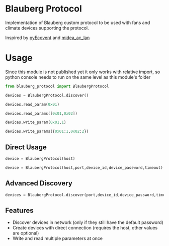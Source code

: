 # Blauberg Protocol

Implementation of Blauberg custom protocol to be used with fans and climate devices supporting the protocol.

Inspired by [pyEcovent](https://github.com/aglehmann/pyEcovent) and [midea_ac_lan](https://github.com/georgezhao2010/midea_ac_lan)

# Usage
Since this module is not published yet it only works with relative import, so python console needs to run on the same level as this module's folder

```python
from blauberg_protocol import BlaubergProtocol

devices = BlaubergProtocol.discover()

devices.read_param(0x01)

devices.read_params([0x01,0x02])

devices.write_param(0x01,1)

devices.write_params({0x01:1,0x02:2})
```

## Direct Usage

```python
device = BlaubergProtocol(host)

device = BlaubergProtocol(host,port,device_id,device_password,timeout)
```

## Advanced Discovery
```python
devices = BlaubergProtocol.discover(port,device_id,device_password,timeout)
```

## Features
- Discover devices in network (only if they still have the default password)
- Create devices with direct connection (requires the host, other values are optional)
- Write and read multiple parameters at once